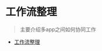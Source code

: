# 工作流整理

> 主要介绍多app之间如何协同工作

<!--ts-->
* [工作流整理](#工作流整理)

<!-- Created by https://github.com/ekalinin/github-markdown-toc -->
<!-- Added by: kuanhsiaokuo, at: Sat Jul  2 16:39:59 CST 2022 -->

<!--te-->
